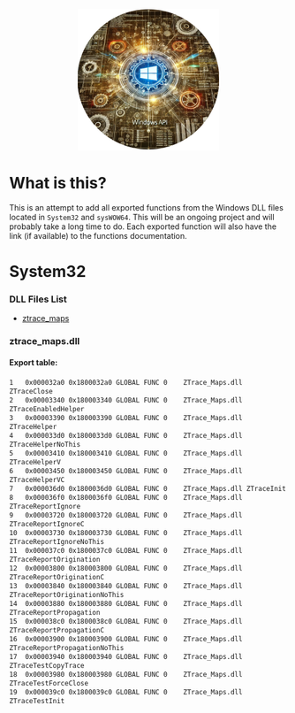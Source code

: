 <p align="center">
    <img src="../.github/winapi.png" height="256" width="256">
</p>

# What is this?

This is an attempt to add all exported functions from the Windows DLL files located in `System32` and `sysWOW64`. This will be an ongoing project and will probably take a long time to do. Each exported function will also have the link (if available) to the functions documentation.

# System32

### DLL Files List

- [ztrace_maps](#ztrace_mapsdll)

### ztrace_maps.dll

#### Export table:
```
1   0x000032a0 0x1800032a0 GLOBAL FUNC 0    ZTrace_Maps.dll ZTraceClose
2   0x00003340 0x180003340 GLOBAL FUNC 0    ZTrace_Maps.dll ZTraceEnabledHelper
3   0x00003390 0x180003390 GLOBAL FUNC 0    ZTrace_Maps.dll ZTraceHelper
4   0x000033d0 0x1800033d0 GLOBAL FUNC 0    ZTrace_Maps.dll ZTraceHelperNoThis
5   0x00003410 0x180003410 GLOBAL FUNC 0    ZTrace_Maps.dll ZTraceHelperV
6   0x00003450 0x180003450 GLOBAL FUNC 0    ZTrace_Maps.dll ZTraceHelperVC
7   0x000036d0 0x1800036d0 GLOBAL FUNC 0    ZTrace_Maps.dll ZTraceInit
8   0x000036f0 0x1800036f0 GLOBAL FUNC 0    ZTrace_Maps.dll ZTraceReportIgnore
9   0x00003720 0x180003720 GLOBAL FUNC 0    ZTrace_Maps.dll ZTraceReportIgnoreC
10  0x00003730 0x180003730 GLOBAL FUNC 0    ZTrace_Maps.dll ZTraceReportIgnoreNoThis
11  0x000037c0 0x1800037c0 GLOBAL FUNC 0    ZTrace_Maps.dll ZTraceReportOrigination
12  0x00003800 0x180003800 GLOBAL FUNC 0    ZTrace_Maps.dll ZTraceReportOriginationC
13  0x00003840 0x180003840 GLOBAL FUNC 0    ZTrace_Maps.dll ZTraceReportOriginationNoThis
14  0x00003880 0x180003880 GLOBAL FUNC 0    ZTrace_Maps.dll ZTraceReportPropagation
15  0x000038c0 0x1800038c0 GLOBAL FUNC 0    ZTrace_Maps.dll ZTraceReportPropagationC
16  0x00003900 0x180003900 GLOBAL FUNC 0    ZTrace_Maps.dll ZTraceReportPropagationNoThis
17  0x00003940 0x180003940 GLOBAL FUNC 0    ZTrace_Maps.dll ZTraceTestCopyTrace
18  0x00003980 0x180003980 GLOBAL FUNC 0    ZTrace_Maps.dll ZTraceTestForceClose
19  0x000039c0 0x1800039c0 GLOBAL FUNC 0    ZTrace_Maps.dll ZTraceTestInit
```